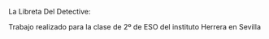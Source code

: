 La Libreta Del Detective:
 
Trabajo realizado para la clase de 2º de ESO del instituto Herrera en Sevilla